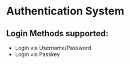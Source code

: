 Authentication System
======================

## Login Methods supported:
- Login via Username/Password
- Login via Passkey
